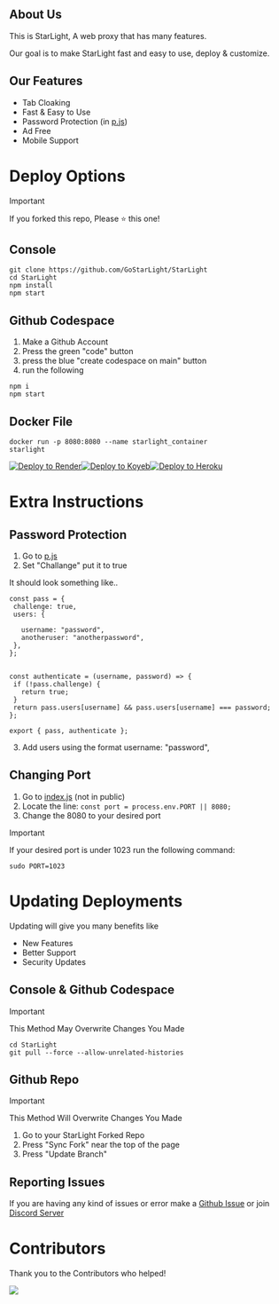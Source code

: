 ## About Us

This is StarLight, A web proxy that has many features.

Our goal is to make StarLight fast and easy to use, deploy & customize.

## Our Features

- Tab Cloaking
- Fast & Easy to Use
- Password Protection (in [p.js](https://github.com/GoStarLight/StarLight/blob/main/p.js))
- Ad Free
- Mobile Support

# Deploy Options

> [!IMPORTANT]  
> If you forked this repo, Please ⭐️ this one!

## Console

```
git clone https://github.com/GoStarLight/StarLight
cd StarLight
npm install
npm start
```

## Github Codespace

1. Make a Github Account
2. Press the green "code" button
3. press the blue "create codespace on main" button
4. run the following

```
npm i
npm start
```

## Docker File

```docker build -t starlight .
docker run -p 8080:8080 --name starlight_container
starlight
```

<div style="display: flex;">
    <a href="https://render.com/deploy?repo=https://github.com/GoStarLight/StarLight">
        <img src="https://render.com/images/deploy-to-render-button.svg" alt="Deploy to Render" />
    </a>
    <a href="https://app.koyeb.com/deploy?type=git&builder=buildpack&repository=github.com/koyeb/example-nestjs&branch=main&name=nestjs-on-koyeb">
        <img src="https://www.koyeb.com/static/images/deploy/button.svg" alt="Deploy to Koyeb" />
    </a>
    <a href="https://deploy.heroku.com/?repo=https://github.com/GoStarLight/StarLight">
        <img src="https://www.herokucdn.com/deploy/button.svg" alt="Deploy to Heroku" />
    </a>
</div>

# Extra Instructions

## Password Protection

1. Go to [p.js](https://github.com/GoStarLight/StarLight/blob/main/p.js)
2. Set "Challange" put it to true

It should look something like..

```
const pass = {
 challenge: true,
 users: {

   username: "password",
   anotheruser: "anotherpassword",
 },
};


const authenticate = (username, password) => {
 if (!pass.challenge) {
   return true;
 }
 return pass.users[username] && pass.users[username] === password;
};

export { pass, authenticate };
```

3. Add users using the format username: "password",

## Changing Port

1. Go to [index.js](https://github.com/GoStarLight/StarLight/blob/main/index.js) (not in public)
2. Locate the line: `const port = process.env.PORT || 8080;`
3. Change the 8080 to your desired port

> [!IMPORTANT]  
> If your desired port is under 1023 run the following command:

```
sudo PORT=1023
```

# Updating Deployments

Updating will give you many benefits like

- New Features
- Better Support
- Security Updates

## Console & Github Codespace

> [!IMPORTANT]  
> This Method May Overwrite Changes You Made

```
cd StarLight
git pull --force --allow-unrelated-histories
```

## Github Repo

> [!IMPORTANT]  
> This Method Will Overwrite Changes You Made

1. Go to your StarLight Forked Repo
2. Press "Sync Fork" near the top of the page
3. Press "Update Branch"

## Reporting Issues

If you are having any kind of issues or error make a [Github Issue](https://github.com/GoStarLight/StarLight/issues) or join [Discord Server](https://discord.gg/Y9tGpfCwUf)

# Contributors

Thank you to the Contributors who helped!

<a href="https://github.com/GoStarLight/StarLight/graphs/contributors">
  <img src="https://contrib.rocks/image?repo=GoStarLight/StarLight" />
</a>
